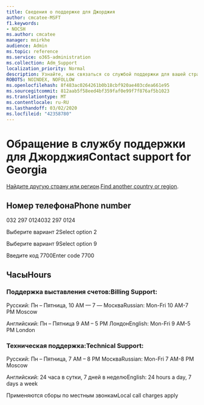 ```yaml
---
title: Сведения о поддержке для Джорджия
author: cmcatee-MSFT
f1.keywords:
- NOCSH
ms.author: cmcatee
manager: mnirkhe
audience: Admin
ms.topic: reference
ms.service: o365-administration
ms.collection: Adm_Support
localization_priority: Normal
description: Узнайте, как связаться со службой поддержки для вашей страны или региона.
ROBOTS: NOINDEX, NOFOLLOW
ms.openlocfilehash: 8f483ac0264261b0b18cbf920ae403cdea661e95
ms.sourcegitcommit: 812aab5f58eed4bf359faf0e99f7f876af5b1023
ms.translationtype: MT
ms.contentlocale: ru-RU
ms.lasthandoff: 03/02/2020
ms.locfileid: "42358780"
---
```

# <a name="contact-support-for-georgia"></a><span data-ttu-id="9d1fa-103">Обращение в службу поддержки для Джорджия</span><span class="sxs-lookup"><span data-stu-id="9d1fa-103">Contact support for Georgia</span></span>

<span data-ttu-id="9d1fa-104">[Найдите другую страну или регион](../contact-support-for-business-products.md).</span><span class="sxs-lookup"><span data-stu-id="9d1fa-104">[Find another country or region](../contact-support-for-business-products.md).</span></span>

## <a name="phone-number"></a><span data-ttu-id="9d1fa-105">Номер телефона</span><span class="sxs-lookup"><span data-stu-id="9d1fa-105">Phone number</span></span>
<span data-ttu-id="9d1fa-106">032 297 0124</span><span class="sxs-lookup"><span data-stu-id="9d1fa-106">032 297 0124</span></span>

<span data-ttu-id="9d1fa-107">Выберите вариант 2</span><span class="sxs-lookup"><span data-stu-id="9d1fa-107">Select option 2</span></span>

<span data-ttu-id="9d1fa-108">Выберите вариант 9</span><span class="sxs-lookup"><span data-stu-id="9d1fa-108">Select option 9</span></span>

<span data-ttu-id="9d1fa-109">Введите код 7700</span><span class="sxs-lookup"><span data-stu-id="9d1fa-109">Enter code 7700</span></span>

## <a name="hours"></a><span data-ttu-id="9d1fa-110">Часы</span><span class="sxs-lookup"><span data-stu-id="9d1fa-110">Hours</span></span>
### <a name="billing-support"></a><span data-ttu-id="9d1fa-111">Поддержка выставления счетов:</span><span class="sxs-lookup"><span data-stu-id="9d1fa-111">Billing Support:</span></span>

<span data-ttu-id="9d1fa-112">Русский: Пн – Пятница, 10 AM — 7 — Москва</span><span class="sxs-lookup"><span data-stu-id="9d1fa-112">Russian: Mon-Fri 10 AM-7 PM Moscow</span></span>

<span data-ttu-id="9d1fa-113">Английский: Пн – Пятница 9 AM – 5 PM Лондон</span><span class="sxs-lookup"><span data-stu-id="9d1fa-113">English: Mon-Fri 9 AM-5 PM London</span></span>

### <a name="technical-support"></a><span data-ttu-id="9d1fa-114">Техническая поддержка:</span><span class="sxs-lookup"><span data-stu-id="9d1fa-114">Technical Support:</span></span>

<span data-ttu-id="9d1fa-115">Русский: Пн – Пятница, 7 AM – 8 PM Москва</span><span class="sxs-lookup"><span data-stu-id="9d1fa-115">Russian: Mon-Fri 7 AM-8 PM Moscow</span></span>

<span data-ttu-id="9d1fa-116">Английский: 24 часа в сутки, 7 дней в неделю</span><span class="sxs-lookup"><span data-stu-id="9d1fa-116">English: 24 hours a day, 7 days a week</span></span>

<span data-ttu-id="9d1fa-117">Применяются сборы по местным звонкам</span><span class="sxs-lookup"><span data-stu-id="9d1fa-117">Local call charges apply</span></span>
